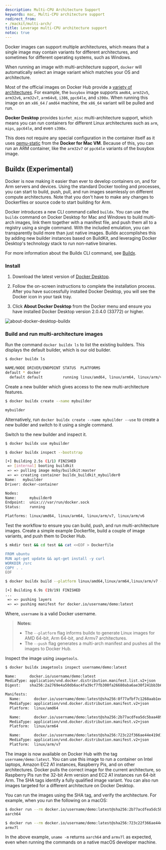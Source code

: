 ```yaml
---
description: Multi-CPU Architecture Support
keywords: mac, Multi-CPU architecture support
redirect_from:
- /mackit/multi-arch/
title: Leverage multi-CPU architecture support
notoc: true
---
```

Docker images can support multiple architectures, which means that a single
image may contain variants for different architectures, and sometimes for different
operating systems, such as Windows.

When running an image with multi-architecture support, `docker` will
automatically select an image variant which matches your OS and architecture.

Most of the official images on Docker Hub provide a [variety of architectures](https://github.com/docker-library/official-images#architectures-other-than-amd64).
For example, the `busybox` image supports `amd64`, `arm32v5`, `arm32v6`,
`arm32v7`, `arm64v8`, `i386`, `ppc64le`, and `s390x`. When running this image
on an `x86_64` / `amd64` machine, the `x86_64` variant will be pulled and run.

**Docker Desktop** provides `binfmt_misc` multi-architecture support,
which means you can run containers for different Linux architectures
such as `arm`, `mips`, `ppc64le`, and even `s390x`.

This does not require any special configuration in the container itself as it uses
<a href="https://wiki.qemu.org/Main_Page" target="_blank" rel="noopener">qemu-static</a> from the **Docker for
Mac VM**. Because of this, you can run an ARM container, like the `arm32v7` or `ppc64le`
variants of the busybox image.

## Buildx (Experimental)

Docker is now making it easier than ever to develop containers on, and for Arm servers and devices. Using the standard Docker tooling and processes, you can start to build, push, pull, and run images seamlessly on different compute architectures. Note that you don't have to make any changes to Dockerfiles or source code to start building for Arm.

Docker introduces a new CLI command called `buildx`. You can use the `buildx` command on Docker Desktop for Mac and Windows to build multi-arch images, link them together with a manifest file, and push them all to a registry using a single command.  With the included emulation, you can transparently build more than just native images.  Buildx accomplishes this by adding new builder instances based on BuildKit, and leveraging Docker Desktop's technology stack to run non-native binaries.

For more information about the Buildx CLI command, see [Buildx](/buildx/working-with-buildx/).

### Install

1. Download the latest version of [Docker Desktop](https://hub.docker.com/editions/community/docker-ce-desktop-mac/).

1. Follow the on-screen instructions to complete the installation process. After you have successfully installed Docker Desktop, you will see the Docker icon in your task tray.

1. Click **About Docker Desktop** from the Docker menu and ensure you have installed Docker Desktop version 2.0.4.0 (33772) or higher.

![about-docker-desktop-buildx](./images/desktop-buildx-version.png)

### Build and run multi-architecture images

Run the command `docker buildx ls` to list the existing builders. This displays the default builder, which is our old builder.

```bash
$ docker buildx ls

NAME/NODE DRIVER/ENDPOINT STATUS  PLATFORMS
default * docker
  default default         running linux/amd64, linux/arm64, linux/arm/v7, linux/arm/v6
```

Create a new builder which gives access to the new multi-architecture features.

```bash
$ docker buildx create --name mybuilder

mybuilder
```

Alternatively, run `docker buildx create --name mybuilder --use` to create a new builder and switch to it using a single command.

Switch to the new builder and inspect it.

```bash
$ docker buildx use mybuilder

$ docker buildx inspect --bootstrap

[+] Building 2.5s (1/1) FINISHED
 => [internal] booting buildkit                                                   2.5s
 => => pulling image moby/buildkit:master                                         1.3s
 => => creating container buildx_buildkit_mybuilder0                              1.2s
Name:   mybuilder
Driver: docker-container

Nodes:
Name:      mybuilder0
Endpoint:  unix:///var/run/docker.sock
Status:    running

Platforms: linux/amd64, linux/arm64, linux/arm/v7, linux/arm/v6
```

Test the workflow to ensure you can build, push, and run multi-architecture images. Create a simple example Dockerfile, build a couple of image variants, and push them to Docker Hub.

```bash
$ mkdir test && cd test && cat <<EOF > Dockerfile

FROM ubuntu
RUN apt-get update && apt-get install -y curl
WORKDIR /src
COPY . .
EOF
```

```bash
$ docker buildx build --platform linux/amd64,linux/arm64,linux/arm/v7 -t username/demo:latest --push .

[+] Building 6.9s (19/19) FINISHED
...
 => => pushing layers                                                             2.7s
 => => pushing manifest for docker.io/username/demo:latest                       2.2
 ```

Where, `username` is a valid Docker username.

>   **Notes:**
>
>  - The `--platform` flag informs buildx to generate Linux images for AMD 64-bit, Arm 64-bit, and Armv7 architectures.
>  - The `--push` flag generates a multi-arch manifest and pushes all the images to Docker Hub.

Inspect the image using `imagetools`.

```bash
$ docker buildx imagetools inspect username/demo:latest

Name:      docker.io/username/demo:latest
MediaType: application/vnd.docker.distribution.manifest.list.v2+json
Digest:    sha256:2a2769e4a50db6ac4fa39cf7fb300fa26680aba6ae30f241bb3b6225858eab76

Manifests:
  Name:      docker.io/username/demo:latest@sha256:8f77afbf7c1268aab1ee7f6ce169bb0d96b86f585587d259583a10d5cd56edca
  MediaType: application/vnd.docker.distribution.manifest.v2+json
  Platform:  linux/amd64

  Name:      docker.io/username/demo:latest@sha256:2b77acdfea5dc5baa489ffab2a0b4a387666d1d526490e31845eb64e3e73ed20
  MediaType: application/vnd.docker.distribution.manifest.v2+json
  Platform:  linux/arm64

  Name:      docker.io/username/demo:latest@sha256:723c22f366ae44e419d12706453a544ae92711ae52f510e226f6467d8228d191
  MediaType: application/vnd.docker.distribution.manifest.v2+json
  Platform:  linux/arm/v7
  ```

  The image is now available on Docker Hub with the tag `username/demo:latest`. You can use this image to run a container on Intel laptops, Amazon EC2 A1 instances, Raspberry Pis, and on other architectures. Docker pulls the correct image for the current architecture, so Raspberry Pis run the 32-bit Arm version and EC2 A1 instances run 64-bit Arm. The SHA tags identify a fully qualified image variant. You can also run images targeted for a different architecture on Docker Desktop.

  You can run the images using the SHA tag, and verify the architecture. For example, when you run the following on a macOS:

 ```bash
 $ docker run --rm docker.io/username/demo:latest@sha256:2b77acdfea5dc5baa489ffab2a0b4a387666d1d526490e31845eb64e3e73ed20 uname -m
 aarch64
```

```bash
$ docker run --rm docker.io/username/demo:latest@sha256:723c22f366ae44e419d12706453a544ae92711ae52f510e226f6467d8228d191 uname -m
armv7l
```

In the above example, `uname -m` returns `aarch64` and `armv7l` as expected, even when running the commands on a native macOS developer machine.
